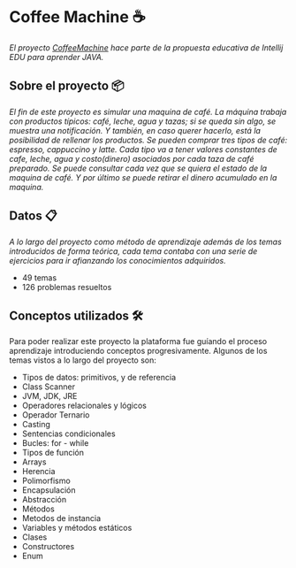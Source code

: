 # Coffee Machine ☕
_El proyecto [CoffeeMachine](https://hyperskill.org/projects/33?track=1) hace parte de la propuesta educativa de Intellij EDU para aprender JAVA._

## Sobre el proyecto 📦
_El fin de este proyecto es simular una maquina de café. La máquina trabaja con productos típicos: café, leche, agua y tazas; si se queda sin algo, se muestra una notificación.
Y también, en caso querer hacerlo, está la posibilidad de rellenar los productos.
Se pueden comprar tres tipos de café: espresso, cappuccino y latte. Cada tipo va a tener valores constantes de cafe, leche, agua y costo(dinero) asociados por cada taza de café preparado.
Se puede consultar cada vez que se quiera el estado de la maquina de café.
Y por último se puede retirar el dinero acumulado en la maquina._

## Datos 📋
_A lo largo del proyecto como método de aprendizaje además de los temas introducidos de forma teórica, cada tema contaba con una serie de ejercicios para ir afianzando los conocimientos adquiridos._
* 49 temas
* 126 problemas resueltos

## Conceptos utilizados 🛠️
Para poder realizar este proyecto la plataforma fue guíando el proceso aprendizaje introduciendo conceptos progresivamente. Algunos de los temas vistos a lo largo del proyecto son:
* Tipos de datos: primitivos, y de referencia 
* Class Scanner
* JVM, JDK, JRE
* Operadores relacionales y lógicos
* Operador Ternario
* Casting
* Sentencias condicionales
* Bucles: for - while
* Tipos de función
* Arrays
* Herencia
* Polimorfismo
* Encapsulación
* Abstracción
* Métodos
* Metodos de instancia
* Variables y métodos estáticos
* Clases
* Constructores
* Enum
